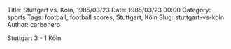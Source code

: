Title: Stuttgart vs. Köln, 1985/03/23
Date: 1985/03/23 00:00
Category: sports
Tags: football, football scores, Stuttgart, Köln
Slug: stuttgart-vs-koln
Author: carbonero


Stuttgart 3 - 1 Köln
